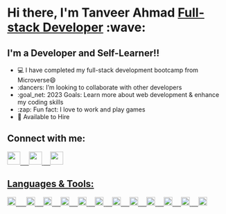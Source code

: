 <h1>Hi there, I'm Tanveer Ahmad <a href="https://tanveerisonline.github.io/portfolio_website/">Full-stack Developer</a> :wave:</h1>
<h2>I'm a Developer and Self-Learner!!</h2>
<ul>
  <li>💻 I have completed my full-stack development bootcamp from Microverse😄</li>
  <li>:dancers: I’m looking to collaborate with other developers</li>
  <li>:goal_net: 2023 Goals: Learn more about web development & enhance my coding skills</li>
  <li>:zap: Fun fact: I love to work and play games</li>
  <li>💼 Available to Hire</li>
</ul>
<h2>Connect with me:</h2>
<p>
<a href="https://github.com/tanveerisonline/"> <img src= "https://camo.githubusercontent.com/61bdd2e32559622456274c196b0e3d8e1902895c74766d031c5a7df91b1d86a2/68747470733a2f2f63646e2e6a7364656c6976722e6e65742f6e706d2f73696d706c652d69636f6e734076362f69636f6e732f6769746875622e737667" style="width:30px; height:30px;">
<a href="https://www.linkedin.com/in/tanveer-ahmad-899462211/">&nbsp&nbsp&nbsp <img src= "https://camo.githubusercontent.com/9daae3dd5ec04b691eca3b0c17b90026308e0432f93f7b981d2710cdaa82557a/68747470733a2f2f63646e2e6a7364656c6976722e6e65742f6e706d2f73696d706c652d69636f6e734076362f69636f6e732f6c696e6b6564696e2e737667" style="width:30px; height:30px;">
<a href="https://twitter.com/Tanveer98589023"> &nbsp&nbsp&nbsp&nbsp<img src= "https://camo.githubusercontent.com/78177033dd771aae36f0c5924e15c067e603910458a6e944afb19a2c8e63a470/68747470733a2f2f63646e2e6a7364656c6976722e6e65742f6e706d2f73696d706c652d69636f6e734076362f69636f6e732f747769747465722e737667" style="width:30px; height:30px;">
</p>
<h2>Languages & Tools:</h2>
<p>
<a href="#"> <img src= "https://camo.githubusercontent.com/5fa137d222dde7b69acd22c6572a065ce3656e6ffa1f5e88c1b5c7a935af3cc6/68747470733a2f2f63646e2e6a7364656c6976722e6e65742f67682f64657669636f6e732f64657669636f6e2f69636f6e732f7673636f64652f7673636f64652d6f726967696e616c2e737667" style="width:20px; height:20px;">
<a href="#">&nbsp&nbsp&nbsp&nbsp <img src= "https://camo.githubusercontent.com/da7acacadecf91d6dc02efcd2be086bb6d78ddff19a1b7a0ab2755a6fda8b1e9/68747470733a2f2f63646e2e6a7364656c6976722e6e65742f67682f64657669636f6e732f64657669636f6e2f69636f6e732f68746d6c352f68746d6c352d6f726967696e616c2e737667" style="width:20px; height:20px;">
<a href="#"> &nbsp&nbsp&nbsp&nbsp<img src= "https://camo.githubusercontent.com/2e496d4bfc6f753ddca87b521ce95c88219f77800212ffa6d4401ad368c82170/68747470733a2f2f63646e2e6a7364656c6976722e6e65742f67682f64657669636f6e732f64657669636f6e2f69636f6e732f637373332f637373332d6f726967696e616c2e737667" style="width:20px; height:20px;">
  <a href="#"> &nbsp&nbsp&nbsp&nbsp<img src= "https://camo.githubusercontent.com/26901b819fb10ef4e2c652aa40e24775247664d84a7597bebb66898a24dddedd/68747470733a2f2f63646e2e6a7364656c6976722e6e65742f67682f64657669636f6e732f64657669636f6e2f69636f6e732f736173732f736173732d6f726967696e616c2e737667" style="width:20px; height:20px;">
    <a href="#"> &nbsp&nbsp&nbsp&nbsp<img src= "https://camo.githubusercontent.com/442c452cb73752bb1914ce03fce2017056d651a2099696b8594ddf5ccc74825e/68747470733a2f2f63646e2e6a7364656c6976722e6e65742f67682f64657669636f6e732f64657669636f6e2f69636f6e732f6a6176617363726970742f6a6176617363726970742d6f726967696e616c2e737667" style="width:20px; height:20px;">
      <a href="#"> &nbsp&nbsp&nbsp&nbsp<img src= "https://camo.githubusercontent.com/27d0b117da00485c56d69aef0fa310a3f8a07abecc8aa15fa38c8b78526c60ac/68747470733a2f2f63646e2e6a7364656c6976722e6e65742f67682f64657669636f6e732f64657669636f6e2f69636f6e732f72656163742f72656163742d6f726967696e616c2e737667" style="width:20px; height:20px;">
        <a href="#"> &nbsp&nbsp&nbsp&nbsp<img src= "https://camo.githubusercontent.com/85a3f21551aec9137fd7627cd9b4ce0f7cf844ab80f26e7f091cc3c39d117e2a/68747470733a2f2f63646e2e6a7364656c6976722e6e65742f67682f64657669636f6e732f64657669636f6e2f69636f6e732f6761747362792f6761747362792d6f726967696e616c2e737667" style="width:20px; height:20px;">
          <a href="#"> &nbsp&nbsp&nbsp&nbsp<img src= "https://camo.githubusercontent.com/4f06622b58ef8d2b07d366a4296dfa73965f02f2a824563afb0c4cca0665da97/68747470733a2f2f63646e2e6a7364656c6976722e6e65742f67682f64657669636f6e732f64657669636f6e2f69636f6e732f6772617068716c2f6772617068716c2d706c61696e2e737667" style="width:20px; height:20px;">
            <a href="#"> &nbsp&nbsp&nbsp&nbsp<img src= "https://camo.githubusercontent.com/900baefb89e187c8b32cdbb3b440d1502fe8f30a1a335cc5dc5868af0142f8b1/68747470733a2f2f63646e2e6a7364656c6976722e6e65742f67682f64657669636f6e732f64657669636f6e2f69636f6e732f6e6f64656a732f6e6f64656a732d6f726967696e616c2e737667" style="width:20px; height:20px;">
              <a href="#"> &nbsp&nbsp&nbsp&nbsp<img src= "https://camo.githubusercontent.com/9ebde7ca22ab3f3b4bf92d2743804ab9e581e413a16cdf3626c2092e69967d80/68747470733a2f2f63646e2e6a7364656c6976722e6e65742f67682f64657669636f6e732f64657669636f6e2f69636f6e732f6d6f6e676f64622f6d6f6e676f64622d6f726967696e616c2e737667" style="width:20px; height:20px;">
                <a href="#"> &nbsp&nbsp&nbsp&nbsp<img src= "https://camo.githubusercontent.com/2582ec2237a3a1fbd34e9b57332b72be27a7facb32abe7c2335e5f86e5f457a8/68747470733a2f2f63646e2e6a7364656c6976722e6e65742f67682f64657669636f6e732f64657669636f6e2f69636f6e732f6d7973716c2f6d7973716c2d6f726967696e616c2e737667" style="width:20px; height:20px;">
                  <a href="#"> &nbsp&nbsp&nbsp&nbsp<img src= "https://camo.githubusercontent.com/dc9e7e657b4cd5ba7d819d1a9ce61434bd0ddbb94287d7476b186bd783b62279/68747470733a2f2f63646e2e6a7364656c6976722e6e65742f67682f64657669636f6e732f64657669636f6e2f69636f6e732f6769742f6769742d6f726967696e616c2e737667" style="width:20px; height:20px;">
</p>
